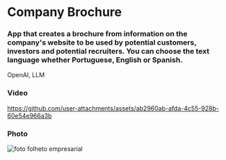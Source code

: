 # Company Brochure

### App that creates a brochure from information on the company's website to be used by potential customers, investors and potential recruiters. You can choose the text language whether Portuguese, English or Spanish.
OpenAI, LLM

### Video

https://github.com/user-attachments/assets/ab2960ab-afda-4c55-928b-60e54e966a3b

### Photo

![foto folheto empresarial](https://github.com/user-attachments/assets/27985b01-64c2-4afc-a067-74620cf00f21)
